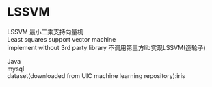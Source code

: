 # LSSVM
LSSVM 最小二乘支持向量机  
Least squares support vector machine  
implement without 3rd party library 不调用第三方lib实现LSSVM(造轮子)  

Java  
mysql   
dataset(downloaded from UIC machine learning repository):iris
